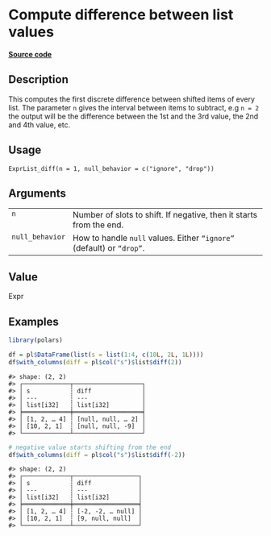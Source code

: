 

# Compute difference between list values

[**Source code**](https://github.com/pola-rs/r-polars/tree/8dac37e8bf89bcd080a13d0ed20dd1dc2bee615f/R/expr__list.R#L307)

## Description

This computes the first discrete difference between shifted items of
every list. The parameter <code>n</code> gives the interval between
items to subtract, e.g <code>n = 2</code> the output will be the
difference between the 1st and the 3rd value, the 2nd and 4th value,
etc.

## Usage

<pre><code class='language-R'>ExprList_diff(n = 1, null_behavior = c("ignore", "drop"))
</code></pre>

## Arguments

<table>
<tr>
<td style="white-space: nowrap; font-family: monospace; vertical-align: top">
<code id="n">n</code>
</td>
<td>
Number of slots to shift. If negative, then it starts from the end.
</td>
</tr>
<tr>
<td style="white-space: nowrap; font-family: monospace; vertical-align: top">
<code id="null_behavior">null_behavior</code>
</td>
<td>
How to handle <code>null</code> values. Either <code>“ignore”</code>
(default) or <code>“drop”</code>.
</td>
</tr>
</table>

## Value

Expr

## Examples

``` r
library(polars)

df = pl$DataFrame(list(s = list(1:4, c(10L, 2L, 1L))))
df$with_columns(diff = pl$col("s")$list$diff(2))
```

    #> shape: (2, 2)
    #> ┌─────────────┬───────────────────┐
    #> │ s           ┆ diff              │
    #> │ ---         ┆ ---               │
    #> │ list[i32]   ┆ list[i32]         │
    #> ╞═════════════╪═══════════════════╡
    #> │ [1, 2, … 4] ┆ [null, null, … 2] │
    #> │ [10, 2, 1]  ┆ [null, null, -9]  │
    #> └─────────────┴───────────────────┘

``` r
# negative value starts shifting from the end
df$with_columns(diff = pl$col("s")$list$diff(-2))
```

    #> shape: (2, 2)
    #> ┌─────────────┬──────────────────┐
    #> │ s           ┆ diff             │
    #> │ ---         ┆ ---              │
    #> │ list[i32]   ┆ list[i32]        │
    #> ╞═════════════╪══════════════════╡
    #> │ [1, 2, … 4] ┆ [-2, -2, … null] │
    #> │ [10, 2, 1]  ┆ [9, null, null]  │
    #> └─────────────┴──────────────────┘
